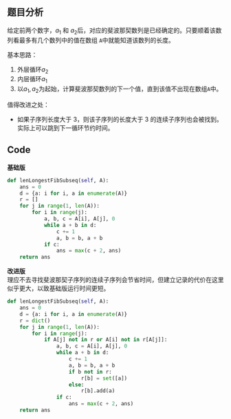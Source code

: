 ## 题目分析
给定前两个数字，$a_1$ 和 $a_2$后，对应的斐波那契数列是已经确定的。只要顺着该数列看最多有几个数列中的值在数组
`A`中就能知道该数列的长度。

基本思路：
1. 外层循环$a_2$
2. 内层循环$a_1$
3. 以$a_1,a_2$为起始，计算斐波那契数列的下一个值，直到该值不出现在数组`A`中。

值得改进之处：
- 如果子序列长度大于 3，则该子序列的长度大于 3
  的连续子序列也会被找到。实际上可以跳到下一循环节约时间。

## Code
**基础版**
```python
def lenLongestFibSubseq(self, A):
    ans = 0
    d = {a: i for i, a in enumerate(A)}
    r = []
    for j in range(1, len(A)):
        for i in range(j):
            a, b, c = A[i], A[j], 0
            while a + b in d:
                c += 1
                a, b = b, a + b
            if c:
                ans = max(c + 2, ans)
    return ans
```

**改进版**  
理应不去寻找斐波那契子序列的连续子序列会节省时间，但建立记录的代价在这里似乎更大，以致基础版运行时间更短。
```python
def lenLongestFibSubseq(self, A):
    ans = 0
    d = {a: i for i, a in enumerate(A)}
    r = dict()
    for j in range(1, len(A)):
        for i in range(j):
            if A[j] not in r or A[i] not in r[A[j]]:
                a, b, c = A[i], A[j], 0
                while a + b in d:
                    c += 1
                    a, b = b, a + b
                    if b not in r:
                        r[b] = set([a])
                    else:
                        r[b].add(a)
                if c:
                    ans = max(c + 2, ans)
    return ans
```

